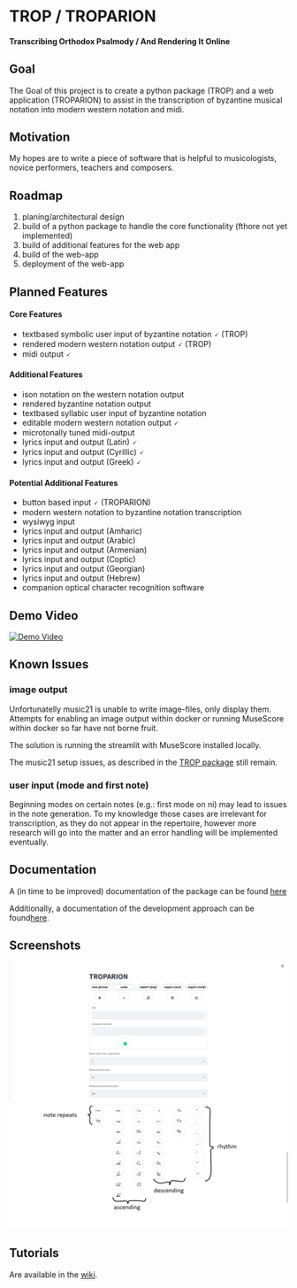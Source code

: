 # TROP / TROPARION
#### **Tr**anscribing **O**rthodox **P**salmody / **A**nd **R**endering **I**t **On**line


## Goal
The Goal of this project is to create a python package (TROP) and a web application (TROPARION) to assist in the transcription of byzantine musical notation into modern western notation and midi. 

## Motivation
My hopes are to write a piece of software that is helpful to musicologists, novice performers, teachers and composers.

## Roadmap
1. planing/architectural design
2. build of a python package to handle the core functionality (fthore not yet implemented)
3. build of additional features for the web app
4. build of the web-app
5. deployment of the web-app

## Planned Features
#### Core Features
- textbased symbolic user input of byzantine notation 🗸 (TROP)
- rendered modern western notation output 🗸 (TROP)
- midi output 🗸

#### Additional Features
- ison notation on the western notation output
- rendered byzantine notation output 
- textbased syllabic user input of byzantine notation
- editable modern western notation output 🗸 
- microtonally tuned midi-output 
- lyrics input and output (Latin) 🗸
- lyrics input and output (Cyrillic) 🗸
- lyrics input and output (Greek) 🗸
 
#### Potential  Additional Features
- button based input 🗸 (TROPARION)
- modern western notation to byzantine notation transcription
- wysiwyg input
- lyrics input and output (Amharic)
- lyrics input and output (Arabic)
- lyrics input and output (Armenian)
- lyrics input and output (Coptic)
- lyrics input and output (Georgian)
- lyrics input and output (Hebrew)
- companion optical character recognition software

## Demo Video
[![Demo Video](https://img.youtube.com/vi/_AV6600NBpw/0.jpg)](https://www.youtube.com/watch?v=_AV6600NBpw)

## Known Issues
### image output
Unfortunatelly music21 is unable to write image-files, only display them. Attempts for enabling an image output within docker or running MuseScore within docker so far have not borne fruit. 

The solution is running the streamlit with MuseScore installed locally. 

The music21 setup issues, as described in the [TROP package](https://github.com/jaworiwanow/trop) still remain. 

### user input (mode and first note)
Beginning modes on certain notes (e.g.: first mode on ni) may lead to issues in the note generation.
To my knowledge those cases are irrelevant for transcription, as they do not appear in the repertoire, however more research will go into the matter and an error handling will be implemented eventually. 

## Documentation
A (in time to be improved) documentation of the package can be found [here](https://jaworiwanow.github.io/trop/trop.html)

Additionally, a documentation of the development approach can be found[here](https://jaworiwanow.github.io/troparion/intro.html).
## Screenshots
![](docs/screenshots/Screenshot1.png)
![](docs/screenshots/Screenshot2a.png)
## Tutorials
Are available in the [wiki](https://github.com/jaworiwanow/troparion/wiki/tutorials).

